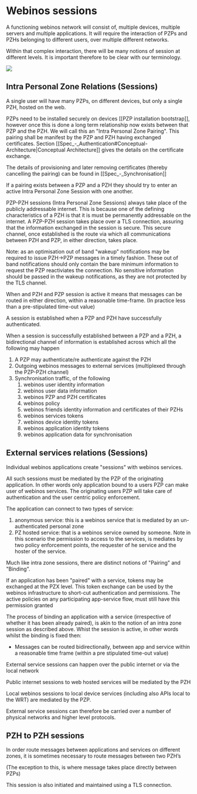 Webinos sessions
================

A functioning webinos network will consist of, multiple devices, multiple servers and multiple applications. It will require the interaction of PZPs and PZHs belonging to different users, over multiple different networks.

Within that complex interaction, there will be many notions of session at different levels. It is important therefore to be clear with our terminology.

![](Session_Architecture.jpg)

Intra Personal Zone Relations (Sessions)
----------------------------------------

A single user will have many PZPs, on different devices, but only a single PZH, hosted on the web.

PZPs need to be installed securely on devices [[PZP installation bootstrap]], however once this is done a long term relationship now exists between that PZP and the PZH. We will call this an "Intra Personal Zone Pairing". This pairing shall be manifest by the PZP and PZH having exchanged certificates. Section [[Spec_-_Authentication#Conceptual-Architecture|Conceptual Architecture]] gives the details on the certificate exchange.

The details of provisioning and later removing certificates (thereby cancelling the pairing) can be found in [[Spec_-_Synchronisation]]

If a pairing exists between a PZP and a PZH they should try to enter an active Intra Personal Zone Session with one another.

PZP-PZH sessions (Intra Personal Zone Sessions) always take place of the publicly addressable internet. This is because one of the defining characteristics of a PZH is that it is must be permanently addressable on the internet. A PZP-PZH session takes place over a TLS connection, assuring that the information exchanged in the session is secure. This secure channel, once established is the route via which all communications between PZH and PZP, in either direction, takes place.

Note: as an optimisation out of band "wakeup" notifications may be required to issue PZH->PZP messages in a timely fashion. These out of band notifications should only contain the bare minimum information to request the PZP reactiviates the connection. No sensitive information should be passed in the wakeup notifications, as they are not protected by the TLS channel.

When and PZH and PZP session is active it means that messages can be routed in either direction, within a reasonable time-frame. (In practice less than a pre-stipulated time-out value)

A session is established when a PZP and PZH have successfully authenticated.

When a session is successfully established between a PZP and a PZH, a bidirectional channel of information is established across which all the following may happen

1.  A PZP may authenticate/re authenticate against the PZH
2.  Outgoing webinos messages to external services (multiplexed through the PZP-PZH channel)
3.  Synchronisation traffic, of the following
    1.  webinos user identity information
    2.  webinos user data information
    3.  webinos PZP and PZH certificates
    4.  webinos policy
    5.  webinos friends identity information and certificates of their PZHs
    6.  webinos services tokens
    7.  webinos device identity tokens
    8.  webinos application identity tokens
    9.  webinos application data for synchronisation

External services relations (Sessions)
--------------------------------------

Individual webinos applications create "sessions" with webinos services.

All such sessions must be mediated by the PZP of the originating application. In other words only application bound to a users PZP can make user of webinos services. The originating users PZP will take care of authentication and the user centric policy enforcement.

The application can connect to two types of service:

1.  anonymous service: this is a webinos service that is mediated by an un-authenticated personal zone
2.  PZ hosted service: that is a webinos service owned by someone. Note in this scenario the permission to access to the services, is mediates by two policy enforcement points, the requester of he service and the hoster of the service.

Much like intra zone sessions, there are distinct notions of "Pairing" and "Binding".

If an application has been "paired" with a service, tokens may be exchanged at the PZX level. This token exchange can be used by the webinos infrastructure to short-cut authentication and permissions. The active policies on any participating app-service flow, must still have this permission granted

The process of binding an application with a service (irrespective of whether it has been already paired), is akin to the notion of an intra zone session as described above. Whist the session is active, in other words whilst the binding is fixed then:

-   Messages can be routed bidirectionally, between app and service within a reasonable time frame (within a pre stipulated time-out value)

External service sessions can happen over the public internet or via the local network

Public internet sessions to web hosted services will be mediated by the PZH

Local webinos sessions to local device services (including also APIs local to the WRT) are mediated by the PZP.

External service sessions can therefore be carried over a number of physical networks and higher level protocols.

PZH to PZH sessions
-------------------

In order route messages between applications and services on different zones, it is sometimes necessary to route messages between two PZH’s

(The exception to this, is where message takes place directly between PZPs)

This session is also initiated and maintained using a TLS connection.

